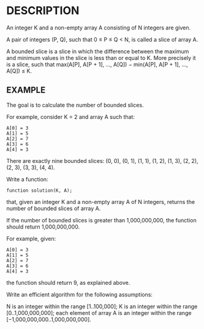 # DESCRIPTION

An integer K and a non-empty array A consisting of N integers are given.

A pair of integers (P, Q), such that 0 ≤ P ≤ Q < N, is called a slice of array A.

A bounded slice is a slice in which the difference between the maximum and minimum values in the slice is less than or equal to K. More precisely it is a slice, such that max(A[P], A[P + 1], ..., A[Q]) − min(A[P], A[P + 1], ..., A[Q]) ≤ K.

## EXAMPLE

The goal is to calculate the number of bounded slices.

For example, consider K = 2 and array A such that:

    A[0] = 3
    A[1] = 5
    A[2] = 7
    A[3] = 6
    A[4] = 3
There are exactly nine bounded slices: (0, 0), (0, 1), (1, 1), (1, 2), (1, 3), (2, 2), (2, 3), (3, 3), (4, 4).

Write a function:
```
function solution(K, A);
```
that, given an integer K and a non-empty array A of N integers, returns the number of bounded slices of array A.

If the number of bounded slices is greater than 1,000,000,000, the function should return 1,000,000,000.

For example, given:

    A[0] = 3
    A[1] = 5
    A[2] = 7
    A[3] = 6
    A[4] = 3
the function should return 9, as explained above.

Write an efficient algorithm for the following assumptions:

N is an integer within the range [1..100,000];
K is an integer within the range [0..1,000,000,000];
each element of array A is an integer within the range [−1,000,000,000..1,000,000,000].